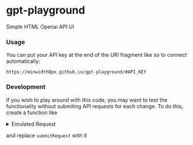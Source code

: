 # gpt-playground
Simple HTML Openai API UI

### Usage

You can put your API key at the end of the URI fragment like so to connect automatically:

`https://minwidth0px.github.io/gpt-playground/#API_KEY`

### Development

If you wish to play around with this code, you may want to test the functionality without submiting API requests for each change. To do this, create a function like

<details>

<summary>Emulated Request</summary>

```js
function submitMessagesFake() {
        let query = getQuery();
        let interval;
        let i = 0;
        const strs = str();
        const chatScrollContainer = document.getElementById("chat-container");
        addNewChatBox("assistant");
        document.getElementById("add-message").classList.add("display-none");
        chatScrollContainer.scrollTop = chatScrollContainer.scrollHeight;
        const currentChat = document.querySelector(
          "#chat .chat-item:last-child textarea",
        );
        interval = setInterval(() => {
          if (breakStream || i >= strs.length) {
            document
              .getElementById("add-message")
              .classList.remove("display-none");
            const chatScrollContainer =
              document.getElementById("chat-container");
            chatScrollContainer.scrollTop = chatScrollContainer.scrollHeight;
            clearInterval(interval);
            breakStream = false;
            document.getElementById("submit-button").innerText = "submit";
            query.messages.push({ role: "assistant", content: strs });
            history.push(query);
            updateHistory();
          } else {
            const bottom =
              chatScrollContainer.scrollHeight -
              chatScrollContainer.scrollTop -
              chatScrollContainer.clientHeight;
            currentChat.value += strs[i++];
            const oldHeight = currentChat.style.height;
            currentChat.style.height = `${currentChat.scrollHeight}px`;
            const changed = oldHeight != currentChat.style.height;
            if (changed && bottom < 1) {
              chatScrollContainer.scrollTop = chatScrollContainer.scrollHeight;
            }
          }
        }, 1);
      }
```

</details>

and replace `submitRequest` with it
